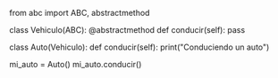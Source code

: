 from abc import ABC, abstractmethod

class Vehiculo(ABC):
    @abstractmethod
    def conducir(self):
        pass

class Auto(Vehiculo):
    def conducir(self):
        print("Conduciendo un auto")

mi_auto = Auto()
mi_auto.conducir()
